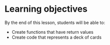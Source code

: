 # Learning objectives

By the end of this lesson, students will be able to:
- Create functions that have return values
- Create code that represents a deck of cards
